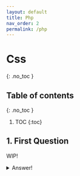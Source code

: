 ```yaml
---
layout: default
title: Php
nav_order: 2
permalink: /php
---
```


# Css
{: .no_toc }

## Table of contents
{: .no_toc }
1. TOC
{:toc}


## 1. First Question
WIP!

<details>
<summary>Answer!</summary>

    No

</details>